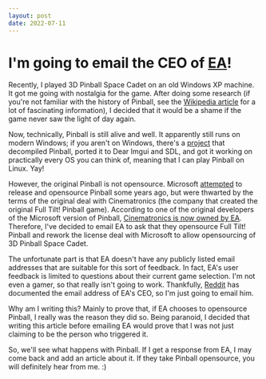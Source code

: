 ```yaml
---
layout: post
date: 2022-07-11
---
```


# I'm going to email the CEO of [EA](https://ea.com)!

Recently, I played 3D Pinball Space Cadet on an old Windows XP machine. It got me going with nostalgia for the game.
After doing some research (if you're not familiar with the history of Pinball, see the 
[Wikipedia article](https://en.wikipedia.org/wiki/Full_Tilt!_Pinball) for a lot of fascinating information), I decided
that it would be a shame if the game never saw the light of day again.

Now, technically, Pinball is still alive and well. It apparently still runs on modern Windows; if you aren't on Windows,
there's a [project](https://github.com/k4zmu2a/SpaceCadetPinball) that decompiled Pinball, ported it to Dear Imgui and SDL,
and got it working on practically every OS you can think of, meaning that I can play Pinball on Linux. Yay!

However, the original Pinball is not opensource. Microsoft [attempted](https://devblogs.microsoft.com/oldnewthing/20181221-00/?p=100535)
to release and opensource Pinball some years ago, but were thwarted by the terms of the original deal with Cinematronics 
(the company that created the original Full Tilt! Pinball game). According to one of the original developers of the
Microsoft version of Pinball, [Cinematronics is now owned by EA](https://news.ycombinator.com/item?id=28861353). Therefore,
I've decided to email EA to ask that they opensource Full Tilt! Pinball and rework the license deal with Microsoft
to allow opensourcing of 3D Pinball Space Cadet.

The unfortunate part is that EA doesn't have any publicly listed email addresses that are suitable for this sort of 
feedback. In fact, EA's user feedback is limited to questions about their current game selection. I'm not even a gamer,
so that really isn't going to work. Thankfully, [Reddit](https://www.reddit.com/r/dawngate/comments/2lvab0/contact_ea_executive_director_andrew_p_wilson/)
has documented the email address of EA's CEO, so I'm just going to email him.

Why am I writing this? Mainly to prove that, if EA chooses to opensource Pinball, I really was the reason they did so.
Being paranoid, I decided that writing this article before emailing EA would prove that I was not just claiming to be
the person who triggered it.

So, we'll see what happens with Pinball. If I get a response from EA, I may come back and add an article about it. If 
they take Pinball opensource, you will definitely hear from me. :)

